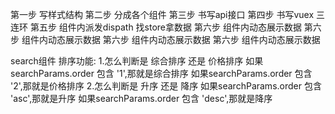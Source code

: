 第一步  写样式结构
第二步  分成各个组件
第三步  书写api接口
第四步  书写vuex 三连环 
第五步  组件内派发dispath 找store拿数据
第六步  组件内动态展示数据
第六步  组件内动态展示数据
第六步  组件内动态展示数据
第六步  组件内动态展示数据



search组件
    排序功能:
    1.怎么判断是 综合排序 还是 价格排序
        如果searchParams.order 包含 '1',那就是综合排序
        如果searchParams.order 包含 '2',那就是价格排序
    2.怎么判断是 升序 还是 降序
        如果searchParams.order 包含 'asc',那就是升序
        如果searchParams.order 包含 'desc',那就是降序